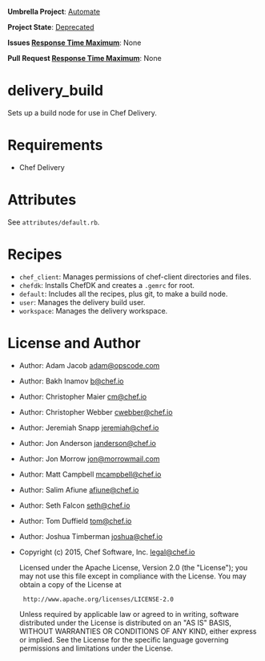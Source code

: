 **Umbrella Project**: [Automate](https://github.com/chef/chef-oss-practices/blob/master/projects/chef-automate.md)

**Project State**: [Deprecated](https://github.com/chef/chef-oss-practices/blob/master/repo-management/repo-states.md#deprecated)

**Issues [Response Time Maximum](https://github.com/chef/chef-oss-practices/blob/master/repo-management/repo-states.md)**: None

**Pull Request [Response Time Maximum](https://github.com/chef/chef-oss-practices/blob/master/repo-management/repo-states.md)**: None

# delivery_build

Sets up a build node for use in Chef Delivery.

# Requirements

- Chef Delivery

# Attributes

See `attributes/default.rb`.

# Recipes

* `chef_client`: Manages permissions of chef-client directories and files.
* `chefdk`: Installs ChefDK and creates a `.gemrc` for root.
* `default`: Includes all the recipes, plus git, to make a build node.
* `user`: Manages the delivery build user.
* `workspace`: Manages the delivery workspace.

# License and Author

- Author: Adam Jacob <adam@opscode.com>
- Author: Bakh Inamov <b@chef.io>
- Author: Christopher Maier <cm@chef.io>
- Author: Christopher Webber <cwebber@chef.io>
- Author: Jeremiah Snapp <jeremiah@chef.io>
- Author: Jon Anderson <janderson@chef.io>
- Author: Jon Morrow <jon@morrowmail.com>
- Author: Matt Campbell <mcampbell@chef.io>
- Author: Salim Afiune <afiune@chef.io>
- Author: Seth Falcon <seth@chef.io>
- Author: Tom Duffield <tom@chef.io>
- Author: Joshua Timberman <joshua@chef.io>

- Copyright (c) 2015, Chef Software, Inc. <legal@chef.io>

    Licensed under the Apache License, Version 2.0 (the "License");
    you may not use this file except in compliance with the License.
    You may obtain a copy of the License at

       http://www.apache.org/licenses/LICENSE-2.0

    Unless required by applicable law or agreed to in writing, software
    distributed under the License is distributed on an "AS IS" BASIS,
    WITHOUT WARRANTIES OR CONDITIONS OF ANY KIND, either express or implied.
    See the License for the specific language governing permissions and
    limitations under the License.
